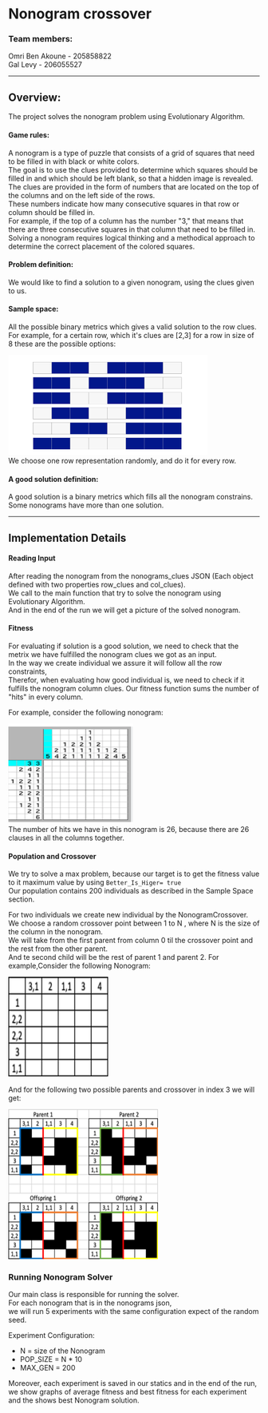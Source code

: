 # Nonogram crossover

### Team members:
Omri Ben Akoune - 205858822 </br>
Gal Levy - 206055527</br>

--------
## Overview:
The project solves the nonogram problem using Evolutionary Algorithm. 

#### Game rules:
A nonogram is a type of puzzle that consists of a grid of squares that need to be filled in with black or white colors. </br>
The goal is to use the clues provided to determine which squares should be filled in and which should be left blank, so that a hidden image is revealed.  </br>
The clues are provided in the form of numbers that are located on the top of the columns and on the left side of the rows. </br> 
These numbers indicate how many consecutive squares in that row or column should be filled in. </br>
For example, if the top of a column has the number "3," that means that there are three consecutive squares in that column that need to be filled in. </br>
Solving a nonogram requires logical thinking and a methodical approach to determine the correct placement of the colored squares.

#### Problem definition:
We would like to find a solution to a given nonogram, using the clues given to us.

#### Sample space:
All the possible binary metrics which gives a valid solution to the row clues. </br>
For example, for a certain row, which it's clues are [2,3] for a row in size of 8 these are the possible options:

<img src="examples/2_3_Example.png" alt="Example of [2,3]" style="width: 400px; height:200px;"> </br>
We choose one row representation randomly, and do it for every row.

#### A good solution definition:
A good solution is a binary metrics which fills all the nonogram constrains. Some nonograms have more than one solution.

_____
## Implementation Details
#### Reading Input
After reading the nonogram from the nonograms_clues JSON (Each object defined with two properties row_clues and col_clues). </br>
We call to the main function that try to solve the nonogram using Evolutionary Algorithm.</br>
And in the end of the run we will get a picture of the solved nonogram. </br>

#### Fitness
For evaluating if solution is a good solution, we need to check that the metrix we have fulfilled the nonogram clues we got as an input.</br>
In the way we create individual we assure it will follow all the row constraints, </br> 
Therefor, when evaluating how good individual is, we need to check if it fulfills the nonogram column clues. 
Our fitness function sums the number of "hits" in every column.

For example, consider the following nonogram:

<img src="examples/Screen Shot 2022-12-24 at 9.51.15.png" alt="Example of nonogram for fitness" style="width: 250px; height:200px;"> </br>
The number of hits we have in this nonogram is 26, because there are 26 clauses in all the columns together.

#### Population and Crossover
We try to solve a max problem, because our target is to get the fitness value to it maximum value by using `Better_Is_Higer= true` </br>
Our population contains 200 individuals as described in the Sample Space section. </br>

For two individuals we create new individual by the NonogramCrossover. </br>
We choose a random crossover point between 1 to N , where N is the size of the column in the nonogram. </br>
We will take from the first parent from column 0 til the crossover point and the rest from the other parent. </br>
And te second child will be the rest of parent 1 and parent 2.
For example,Consider the following Nonogram:</br>

<img src="examples/blank_crossover_example.png" alt="Example of blank crossover" style="width: 200px; height:200px;"> </br>

And for the following two possible parents and crossover in index 3 we will get:</br>

<img src="examples/parents_crossover.png" alt="Example of crossover offspring" style="width: 300px; height:300px;"> 

### Running Nonogram Solver
Our main class is responsible for running the solver.  
For each nonogram that is in the nonograms json,  
we will run 5 experiments with the same configuration expect of the random seed. </br>

Experiment Configuration:
* N = size of the Nonogram
* POP_SIZE = N * 10 
* MAX_GEN = 200  

Moreover, each experiment is saved in our statics and in the end of the run,  
we show graphs of average fitness and best fitness for each experiment and the shows best Nonogram solution.